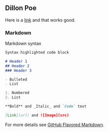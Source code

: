 ## Dillon Poe

Here is a [link](https://i.ytimg.com/vi/uHKfrz65KSU/maxresdefault.jpg) and that works good.

### Markdown

Markdown syntax

```markdown
Syntax highlighted code block

# Header 1
## Header 2
### Header 3

- Bulleted
- List

1. Numbered
2. List

**Bold** and _Italic_ and `Code` text

[Link](url) and ![Image](src)
```

For more details see [GitHub Flavored Markdown](https://guides.github.com/features/mastering-markdown/).
